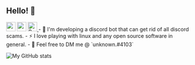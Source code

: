 ## Hello! 👋 </a >
<p><a href="https://www.twitter.com/unknownthedev"><img src="https://img.shields.io/badge/twitter-%231DA1F2.svg?&style=for-the-badge&logo=twitter&logoColor=white" height=25></a> <a href="https://medium.com/@unknownthedev"><img src="https://img.shields.io/badge/medium-%2312100E.svg?&style=for-the-badge&logo=medium&logoColor=white" height=25></a>
  <a href="https://www.buymeacoffee.com/unknownthedev" target="_blank" rel="noreferrer nofollow">
      <img src="https://cdn.buymeacoffee.com/buttons/default-red.png" alt="Buy Me A Coffee" height="25">
    </a>
- 🔭 I'm developing a discord bot that can get rid of all discord scams.
- ⚡ I love playing with linux and any open source software in general.
- 💬 Feel free to DM me @ `unknown.#4103`
    
![My GitHub stats](https://github-readme-stats.vercel.app/api?username=unknownfromdiscord&show_icons=true&theme=dark)

